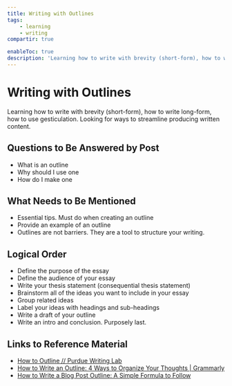 ```yaml
---
title: Writing with Outlines
tags:
    - learning
    - writing
compartir: true

enableToc: true
description: 'Learning how to write with brevity (short-form), how to write long-form, how to use gesticulation.'
---
```

# Writing with Outlines
Learning how to write with brevity (short-form), how to write long-form, how to use gesticulation. Looking for ways to streamline producing written content.

## Questions to Be Answered by Post

-   What is an outline
-   Why should I use one
-   How do I make one

## What Needs to Be Mentioned

-   Essential tips. Must do when creating an outline
-   Provide an example of an outline
-   Outlines are not barriers. They are a tool to structure your writing.

## Logical Order

-   Define the purpose of the essay
-   Define the audience of your essay
-   Write your thesis statement (consequential thesis statement)
-   Brainstorm all of the ideas you want to include in your essay
-   Group related ideas
-   Label your ideas with headings and sub-headings
-   Write a draft of your outline
-   Write an intro and conclusion. Purposely last.

## Links to Reference Material

-   [How to Outline // Purdue Writing Lab](https://owl.purdue.edu/owl/general_writing/the_writing_process/developing_an_outline/how_to_outline.html)
-   [How to Write an Outline: 4 Ways to Organize Your Thoughts | Grammarly](https://www.grammarly.com/blog/how-to-write-outline/)
-   [How to Write a Blog Post Outline: A Simple Formula to Follow](https://blog.hubspot.com/marketing/how-to-write-blog-post-outline)

